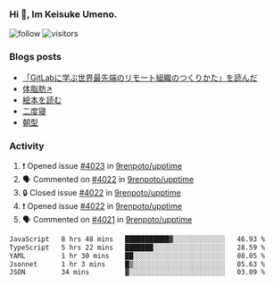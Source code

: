 ### Hi 👋, Im Keisuke Umeno.

<!--
**9renpoto/9renpoto** is a ✨ _special_ ✨ repository because its `README.md` (this file) appears on your GitHub profile.

Here are some ideas to get you started:

- 🔭 I’m currently working on ...
- 🌱 I’m currently learning ...
- 👯 I’m looking to collaborate on ...
- 🤔 I’m looking for help with ...
- 💬 Ask me about ...
- 📫 How to reach me: ...
- 😄 Pronouns: ...
- ⚡ Fun fact: ...
-->

![follow](https://img.shields.io/github/followers/9renpoto?label=Follow&style=social)
![visitors](https://komarev.com/ghpvc/?username=9renpoto&label=Profile%20views&color=0e75b6&style=flat)

### Blogs posts

<!-- BLOG-POST-LIST:START -->
- [「GitLabに学ぶ世界最先端のリモート組織のつくりかた」を読んだ](https://9renpoto.win/entry/2024/09/10/remote_organization)
- [体脂肪↗](https://9renpoto.win/entry/2024/08/12/gaining_fat)
- [絵本を読む](https://9renpoto.win/entry/2024/07/26/picture_book)
- [二度寝](https://9renpoto.win/entry/2024/07/18/going_back_to_sleep)
- [朝型](https://9renpoto.win/entry/2024/05/29/im-an-early)
<!-- BLOG-POST-LIST:END -->

### Activity

<!--START_SECTION:activity-->
1. ❗ Opened issue [#4023](https://github.com/9renpoto/upptime/issues/4023) in [9renpoto/upptime](https://github.com/9renpoto/upptime)
2. 🗣 Commented on [#4022](https://github.com/9renpoto/upptime/issues/4022#issuecomment-2446527988) in [9renpoto/upptime](https://github.com/9renpoto/upptime)
3. 🔒 Closed issue [#4022](https://github.com/9renpoto/upptime/issues/4022) in [9renpoto/upptime](https://github.com/9renpoto/upptime)
4. ❗ Opened issue [#4022](https://github.com/9renpoto/upptime/issues/4022) in [9renpoto/upptime](https://github.com/9renpoto/upptime)
5. 🗣 Commented on [#4021](https://github.com/9renpoto/upptime/issues/4021#issuecomment-2446269560) in [9renpoto/upptime](https://github.com/9renpoto/upptime)
<!--END_SECTION:activity-->

<!--START_SECTION:waka-->

```txt
JavaScript   8 hrs 48 mins   ███████████▓░░░░░░░░░░░░░   46.93 %
TypeScript   5 hrs 22 mins   ███████░░░░░░░░░░░░░░░░░░   28.59 %
YAML         1 hr 30 mins    ██░░░░░░░░░░░░░░░░░░░░░░░   08.05 %
Jsonnet      1 hr 3 mins     █▒░░░░░░░░░░░░░░░░░░░░░░░   05.63 %
JSON         34 mins         ▓░░░░░░░░░░░░░░░░░░░░░░░░   03.09 %
```

<!--END_SECTION:waka-->
